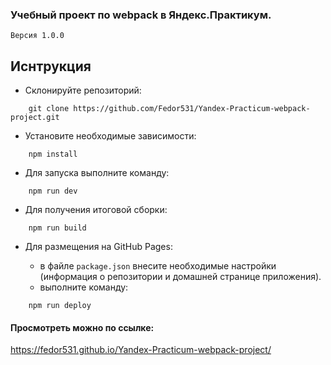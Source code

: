 ### Учебный проект по webpack в Яндекс.Практикум. <br/>

`Версия 1.0.0`

Иснтрукция
---
- Склонируйте репозиторий:

```
    git clone https://github.com/Fedor531/Yandex-Practicum-webpack-project.git
```

- Установите необходимые зависимости:

```
    npm install
```

- Для запуска выполните команду:

```
    npm run dev
```
- Для получения итоговой сборки:

```
    npm run build
```

- Для размещения на GitHub Pages:

    * в файле `package.json` внесите необходимые настройки (информация о репозитории и домашней странице приложения).
    * выполните команду:

```
    npm run deploy
```


#### Просмотреть можно по ссылке: 
https://fedor531.github.io/Yandex-Practicum-webpack-project/
